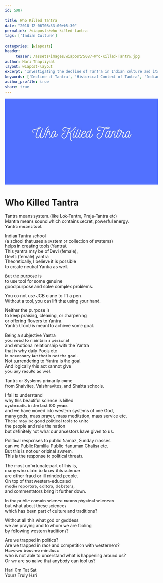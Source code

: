 ```yaml
--- 
id: 5087

title: Who Killed Tantra
date: "2018-12-06T08:33:00+05:30"
permalink: /wiaposts/who-killed-tantra
tags: ['Indian Culture']    

categories: [wiaposts] 
header:
     teaser: /assets/images/wiapost/5087-Who-Killed-Tantra.jpg
author: Hari Thapliyaal 
layout: wiapost-layout
excerpt: 'Investigating the decline of Tantra in Indian culture and its historical context.' 
keywords: ['Decline of Tantra', 'Historical Context of Tantra', 'Indian Cultural Practices', 'Tantric Traditions']
author_profile: true 
share: true 
---
```


![Who Killed Tantra](/assets/images/wiapost/5087-Who-Killed-Tantra.jpg)   
   
# Who Killed Tantra
       
Tantra means system. (like Lok-Tantra, Praja-Tantra etc)     
Mantra means sound which contains secret, powerful energy.     
Yantra means tool.    
    
Indian Tantra school     
(a school that uses a system or collection of systems)     
helps in creating tools (Yantra).     
This yantra may be of Devi (female),     
Devta (female) yantra.     
Theoretically, I believe it is possible     
to create neutral Yantra as well.    
    
But the purpose is     
to use tool for some genuine     
good purpose and solve complex problems.    
    
You do not use JCB crane to lift a pen.     
Without a tool, you can lift that using your hand.    
    
Neither the purpose is     
to keep praising, cleaning, or sharpening     
or offering flowers to Yantra.     
Yantra (Tool) is meant to achieve some goal.    
    
Being a subjective Yantra     
you need to maintain a personal     
and emotional relationship with the Yantra     
that is why daily Pooja etc     
is necessary but that is not the goal.     
Not surrendering to Yantra is the goal.     
And logically this act cannot give     
you any results as well.    
    
Tantra or Systems primarily come     
from Shaivites, Vaishnavites, and Shakta schools.    
    
I fail to understand     
why this beautiful science is killed     
systematic in the last 100 years     
and we have moved into western systems of one God,     
many gods, mass prayer, mass meditation, mass service etc.     
These may be good political tools to unite     
the people and rule the nation     
but definitely not what our ancestors have given to us.    
    
Political responses to public Namaz, Sunday masses     
can we Public Ramlila, Public Hanuman Chalisa etc.     
But this is not our original system,     
This is the response to political threats.    
    
The most unfortunate part of this is,     
many who claim to know this science     
are either fraud or ill minded people.     
On top of that western-educated     
media reporters, editors, debaters,     
and commentators bring it further down.    
    
In the public domain science means physical sciences     
but what about these sciences     
which has been part of culture and traditions?    
    
Without all this what god or goddess     
we are praying and to whom we are fooling     
by following western traditions?    
    
Are we trapped in politics?     
Are we trapped in race and competition with westerners?     
Have we become mindless     
who is not able to understand what is happening around us?     
Or we are so naive that anybody can fool us?    
    
Hari Om Tat Sat     
Yours Truly Hari    
